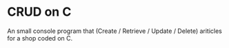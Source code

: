 # CRUD on C
An small console program that (Create / Retrieve / Update / Delete) ariticles for a shop coded on C.
